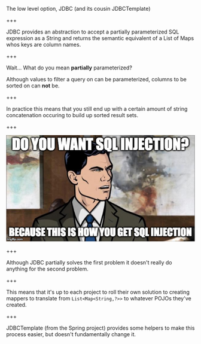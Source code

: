 The low level option, JDBC (and its cousin JDBCTemplate)

+++

JDBC provides an abstraction to accept a partially parameterized SQL expression as a String and returns
the semantic equivalent of a List of Maps whos keys are column names.

+++

Wait… What do you mean **partially** parameterized?

Although values to filter a query on can be parameterized, columns to be sorted on can **not** be. <!-- .element: class="fragment" -->

+++

In practice this means that you still end up with a certain amount of string concatenation occuring to build up sorted
result sets.

+++

![SQL Injection](assets/this_is_how_you_get_sql_injection.jpg)

+++

Although JDBC partially solves the first problem it doesn't really do anything for the second problem.

+++

This means that it's up to each project to roll their own solution to creating mappers to translate from
`List<Map<String,?>>` to whatever POJOs they've created.

+++

JDBCTemplate (from the Spring project) provides some helpers to make this process easier, but doesn't fundamentally
change it.
